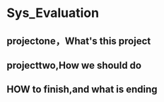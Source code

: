 # Sys_Evaluation
## projectone，What's this project




## projecttwo,How we should do



## HOW to finish,and what is ending
